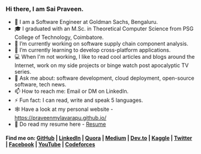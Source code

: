 ### Hi there, I am Sai Praveen.

- 🏢 I am a Software Engineer at Goldman Sachs, Bengaluru.
- 🎓 I graduated with an M.Sc. in Theoretical Computer Science from PSG College of Technology, Coimbatore.
- 🔭 I’m currently working on software supply chain component analysis.
- 🌱 I’m currently learning to develop cross-platform applications.
- 💻 When I'm not working, I like to read cool articles and blogs around the Internet, work on my side projects or binge watch post apocalyptic TV series.
- 💬 Ask me about: software development, cloud deployment, open-source software, tech news.
- 📫 How to reach me: Email or DM on LinkedIn.
- ⚡ Fun fact: I can read, write and speak 5 languages.
- 🕸️ Have a look at my personal website - https://praveenmylavarapu.github.io/
- 📖 Do read my resume here - [Resume](https://praveenmylavarapu.github.io/SaiPraveen_Resume.pdf)

#### Find me on: [GitHub](https://github.com/praveenmylavarapu) | [LinkedIn](https://www.linkedin.com/in/praveenmylavarapu) | [Quora](https://www.quora.com/profile/Praveen-Mylavarapu) | [Medium](https://medium.com/@praveenmylavarapu) | [Dev.to](https://dev.to/praveenmylavarapu) | [Kaggle](https://www.kaggle.com/saipraveenm) | [Twitter](https://twitter.com/saipraveenmm) | [Facebook](https://www.facebook.com/saipraveenmylavarapu) | [YouTube](https://youtube.com/c/PraveenMylavarapuSai) | [Codeforces](https://codeforces.com/profile/saipraveenmylavarapu)
